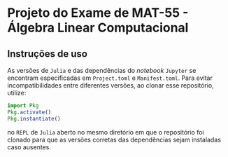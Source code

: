 # Projeto do Exame de MAT-55 - Álgebra Linear Computacional

## Instruções de uso

As versões de `Julia` e das dependências do *notebook* `Jupyter` se encontram especificadas em `Project.toml` e `Manifest.toml`.
Para evitar incompatibilidades entre diferentes versões, ao clonar esse repositório, utilize:

```julia
import Pkg
Pkg.activate()
Pkg.instantiate()
```

no `REPL` de `Julia` aberto no mesmo diretório em que o repositório foi clonado para que as versões corretas das dependências sejam instaladas caso ausentes.